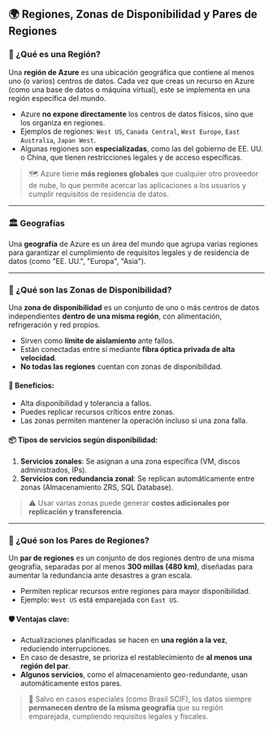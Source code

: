 

## 🌍 Regiones, Zonas de Disponibilidad y Pares de Regiones

### 📌 ¿Qué es una Región?

Una **región de Azure** es una ubicación geográfica que contiene al menos uno (o varios) centros de datos. Cada vez que creas un recurso en Azure (como una base de datos o máquina virtual), este se implementa en una región específica del mundo.

- Azure **no expone directamente** los centros de datos físicos, sino que los organiza en regiones.
- Ejemplos de regiones: `West US`, `Canada Central`, `West Europe`, `East Australia`, `Japan West`.
- Algunas regiones son **especializadas**, como las del gobierno de EE. UU. o China, que tienen restricciones legales y de acceso específicas.

> 🗺️ Azure tiene **más regiones globales** que cualquier otro proveedor de nube, lo que permite acercar las aplicaciones a los usuarios y cumplir requisitos de residencia de datos.

---

### 🏛️ Geografías

Una **geografía** de Azure es un área del mundo que agrupa varias regiones para garantizar el cumplimiento de requisitos legales y de residencia de datos (como "EE. UU.", "Europa", "Asia").

---

### 🧱 ¿Qué son las Zonas de Disponibilidad?

Una **zona de disponibilidad** es un conjunto de uno o más centros de datos independientes **dentro de una misma región**, con alimentación, refrigeración y red propios.

- Sirven como **límite de aislamiento** ante fallos.
- Están conectadas entre sí mediante **fibra óptica privada de alta velocidad**.
- **No todas las regiones** cuentan con zonas de disponibilidad.

#### 🔹 Beneficios:

- Alta disponibilidad y tolerancia a fallos.
- Puedes replicar recursos críticos entre zonas.
- Las zonas permiten mantener la operación incluso si una zona falla.

#### 📦 Tipos de servicios según disponibilidad:

1. **Servicios zonales**: Se asignan a una zona específica (VM, discos administrados, IPs).
2. **Servicios con redundancia zonal**: Se replican automáticamente entre zonas (Almacenamiento ZRS, SQL Database).

> ⚠️ Usar varias zonas puede generar **costos adicionales por replicación y transferencia**.

---

### 🔁 ¿Qué son los Pares de Regiones?

Un **par de regiones** es un conjunto de dos regiones dentro de una misma geografía, separadas por al menos **300 millas (480 km)**, diseñadas para aumentar la redundancia ante desastres a gran escala.

- Permiten replicar recursos entre regiones para mayor disponibilidad.
- Ejemplo: `West US` está emparejada con `East US`.

#### 🛡️ Ventajas clave:

- Actualizaciones planificadas se hacen en **una región a la vez**, reduciendo interrupciones.
- En caso de desastre, se prioriza el restablecimiento de **al menos una región del par**.
- **Algunos servicios**, como el almacenamiento geo-redundante, usan automáticamente estos pares.

> 📌 Salvo en casos especiales (como Brasil SCIF), los datos siempre **permanecen dentro de la misma geografía** que su región emparejada, cumpliendo requisitos legales y fiscales.

